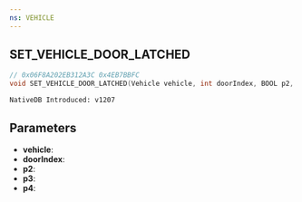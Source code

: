 ```yaml
---
ns: VEHICLE
---
```

## SET_VEHICLE_DOOR_LATCHED

```c
// 0x06F8A202EB312A3C 0x4EB7BBFC
void SET_VEHICLE_DOOR_LATCHED(Vehicle vehicle, int doorIndex, BOOL p2, BOOL p3, BOOL p4);
```

```
NativeDB Introduced: v1207
```

## Parameters
* **vehicle**:
* **doorIndex**:
* **p2**:
* **p3**:
* **p4**:
